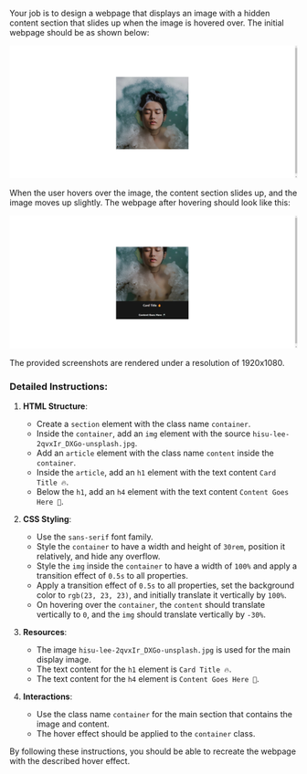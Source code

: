 
Your job is to design a webpage that displays an image with a hidden content section that slides up when the image is hovered over. The initial webpage should be as shown below:

![initial webpage](./_images/origin.png)

When the user hovers over the image, the content section slides up, and the image moves up slightly. The webpage after hovering should look like this:

![after hover](./_images/after_hover.png)

The provided screenshots are rendered under a resolution of 1920x1080.

### Detailed Instructions:

1. **HTML Structure**:
    - Create a `section` element with the class name `container`.
    - Inside the `container`, add an `img` element with the source `hisu-lee-2qvxIr_DXGo-unsplash.jpg`.
    - Add an `article` element with the class name `content` inside the `container`.
    - Inside the `article`, add an `h1` element with the text content `Card Title 🔥`.
    - Below the `h1`, add an `h4` element with the text content `Content Goes Here 🥂`.

2. **CSS Styling**:
    - Use the `sans-serif` font family.
    - Style the `container` to have a width and height of `30rem`, position it relatively, and hide any overflow.
    - Style the `img` inside the `container` to have a width of `100%` and apply a transition effect of `0.5s` to all properties.
    - Apply a transition effect of `0.5s` to all properties, set the background color to `rgb(23, 23, 23)`, and initially translate it vertically by `100%`.
    - On hovering over the `container`, the `content` should translate vertically to `0`, and the `img` should translate vertically by `-30%`.

3. **Resources**:
    - The image `hisu-lee-2qvxIr_DXGo-unsplash.jpg` is used for the main display image.
    - The text content for the `h1` element is `Card Title 🔥`.
    - The text content for the `h4` element is `Content Goes Here 🥂`.

4. **Interactions**:
    - Use the class name `container` for the main section that contains the image and content.
    - The hover effect should be applied to the `container` class.

By following these instructions, you should be able to recreate the webpage with the described hover effect.
